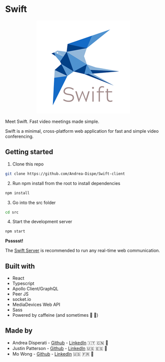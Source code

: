 # Swift

<p align="center">
  <img src="assets/readmeswift.png" />
</p>

Meet Swift. Fast video meetings made simple.

Swift is a minimal, cross-platform web application for fast and simple video conferencing.

## Getting started

1. Clone this repo
```bash
git clone https://github.com/Andrea-Dispe/Swift-client
```

2. Run npm install from the root to install dependencies
```bash
npm install
```

3. Go into the src folder
```bash
cd src
```

4. Start the development server
```bash
npm start
```

**Pssssst!**

The [Swift Server](https://github.com/Andrea-Dispe/Swift-server) is recommended to run any real-time web communication.

## Built with
* React
* Typescript
* Apollo Client/GraphQL
* Peer JS
* socket.io
* MediaDevices Web API
* Sass
* Powered by caffeine (and sometimes 🍷 🍻)

## Made by
* Andrea Disperati - [Github](https://github.com/Andrea-Dispe) - [LinkedIn](https://www.linkedin.com/in/andrea-dispe/) 🇮🇹 🇨🇳 🍝
* Justin Patterson - [Github](https://github.com/ajustinpatterson) - [LinkedIn](https://www.linkedin.com/in/ajustinpatterson/) 🇺🇸 🇪🇸 🍦
* Mo Wong - [Github](https://github.com/ommwong) - [LinkedIn](https://www.linkedin.com/in/mowong1) 🇺🇸 🇫🇷 🍜




